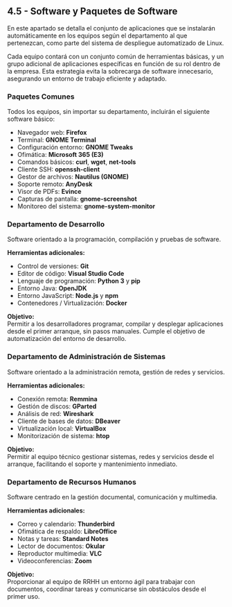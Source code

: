## 4.5 - Software y Paquetes de Software

En este apartado se detalla el conjunto de aplicaciones que se instalarán automáticamente en los equipos según el departamento al que pertenezcan, como parte del sistema de despliegue automatizado de Linux.

Cada equipo contará con un conjunto común de herramientas básicas, y un grupo adicional de aplicaciones específicas en función de su rol dentro de la empresa. Esta estrategia evita la sobrecarga de software innecesario, asegurando un entorno de trabajo eficiente y adaptado.

### Paquetes Comunes
 Todos los equipos, sin importar su departamento, incluirán el siguiente software básico:

- Navegador web: **Firefox**
- Terminal: **GNOME Terminal**
- Configuración entorno: **GNOME Tweaks**
- Ofimática: **Microsoft 365 (E3)**
- Comandos básicos: **curl**, **wget**, **net-tools**
- Cliente SSH: **openssh-client**
- Gestor de archivos: **Nautilus (GNOME)**
- Soporte remoto: **AnyDesk**
- Visor de PDFs: **Evince**
- Capturas de pantalla: **gnome-screenshot**
- Monitoreo del sistema: **gnome-system-monitor**


### Departamento de Desarrollo
 Software orientado a la programación, compilación y pruebas de software.

**Herramientas adicionales:**
- Control de versiones: **Git**
- Editor de código: **Visual Studio Code**
- Lenguaje de programación: **Python 3** y **pip**
- Entorno Java: **OpenJDK**
- Entorno JavaScript: **Node.js** y **npm**
- Contenedores / Virtualización: **Docker**

**Objetivo:**  
Permitir a los desarrolladores programar, compilar y desplegar aplicaciones desde el primer arranque, sin pasos manuales. Cumple el objetivo de automatización del entorno de desarrollo.

### Departamento de Administración de Sistemas
 Software orientado a la administración remota, gestión de redes y servicios.

**Herramientas adicionales:**
- Conexión remota: **Remmina**
- Gestión de discos: **GParted**
- Análisis de red: **Wireshark**
- Cliente de bases de datos: **DBeaver**
- Virtualización local: **VirtualBox**
- Monitorización de sistema: **htop**

**Objetivo:**  
Permitir al equipo técnico gestionar sistemas, redes y servicios desde el arranque, facilitando el soporte y mantenimiento inmediato.

### Departamento de Recursos Humanos
 Software centrado en la gestión documental, comunicación y multimedia.

**Herramientas adicionales:**
- Correo y calendario: **Thunderbird**
- Ofimática de respaldo: **LibreOffice**
- Notas y tareas: **Standard Notes**
- Lector de documentos: **Okular**
- Reproductor multimedia: **VLC**
- Videoconferencias: **Zoom**

**Objetivo:**  
Proporcionar al equipo de RRHH un entorno ágil para trabajar con documentos, coordinar tareas y comunicarse sin obstáculos desde el primer uso.